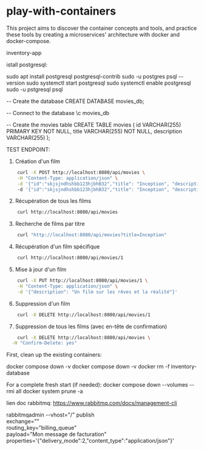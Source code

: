 # play-with-containers
This project aims to discover the container concepts and tools, and practice these tools by creating a microservices' architecture with docker and docker-compose.


inventory-app

istall postgresql:

sudo apt install postgresql postgresql-contrib
sudo -u postgres psql --version
sudo systemctl start postgresql
sudo systemctl enable postgresql
sudo -u pstgresql psql

-- Create the database
CREATE DATABASE movies_db;

-- Connect to the database
\c movies_db

-- Create the movies table
CREATE TABLE movies (
    id VARCHAR(255) PRIMARY KEY NOT NULL,
    title VARCHAR(255) NOT NULL,
    description VARCHAR(255)
);


TEST ENDPOINT:

1. Création d'un film
``` bash
    curl -X POST http://localhost:8080/api/movies \
    -H "Content-Type: application/json" \
    -d '{"id":"skjsjndhshbb123hjbhB32","title": "Inception", "description": "Un film sur les rêves"}'
    -d '{"id":"skjsjndhshbb123hjbhB32","title": "Inception", "description": "Un film sur les rêves"}'
```
2. Récupération de tous les films
``` bash
    curl http://localhost:8080/api/movies
```
3. Recherche de films par titre
``` bash
    curl "http://localhost:8080/api/movies?title=Inception"
```
4. Récupération d'un film spécifique
``` bash
    curl http://localhost:8080/api/movies/1
```
5. Mise à jour d'un film
``` bash
    curl -X PUT http://localhost:8080/api/movies/1 \
    -H "Content-Type: application/json" \
    -d '{"description": "Un film sur les rêves et la réalité"}'
```
6. Suppression d'un film
``` bash
    curl -X DELETE http://localhost:8080/api/movies/1
```
7. Suppression de tous les films (avec en-tête de confirmation)
``` bash
    curl -X DELETE http://localhost:8080/api/movies \
  -H "Confirm-Delete: yes"
```


First, clean up the existing containers:


docker compose down -v
docker compose down -v
docker rm -f inventory-database

For a complete fresh start (if needed):
docker compose down --volumes --rmi all
docker system prune -a


lien doc rabbitmq:
https://www.rabbitmq.com/docs/management-cli


rabbitmqadmin --vhost="/" publish \
    exchange="" \
    routing_key="billing_queue" \
    payload="Mon message de facturation" \
    properties='{"delivery_mode":2,"content_type":"application/json"}'
